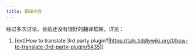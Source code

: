 ```yaml
---
title: 翻译内容
---
```


经过多次讨论，目前还没有很好的翻译框架，详见：

1. [ext[How to translate 3rd party plugin?|<https://talk.tiddlywiki.org/t/how-to-translate-3rd-party-plugin/5435>]]